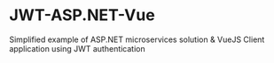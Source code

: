 # JWT-ASP.NET-Vue
Simplified example of ASP.NET microservices solution &amp; VueJS Client application using JWT authentication
